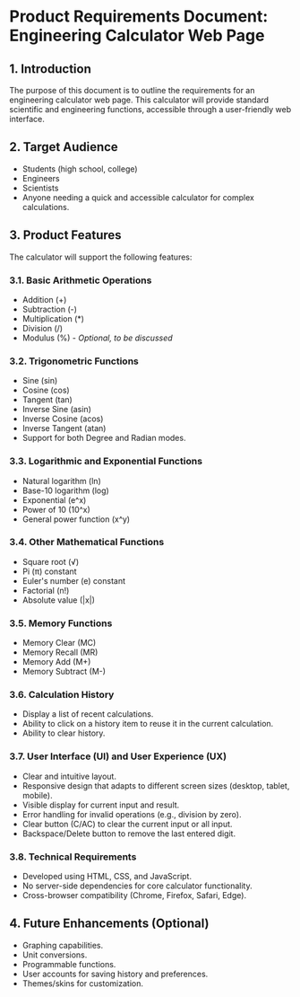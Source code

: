 # Product Requirements Document: Engineering Calculator Web Page

## 1. Introduction
The purpose of this document is to outline the requirements for an engineering calculator web page. This calculator will provide standard scientific and engineering functions, accessible through a user-friendly web interface.

## 2. Target Audience
- Students (high school, college)
- Engineers
- Scientists
- Anyone needing a quick and accessible calculator for complex calculations.

## 3. Product Features
The calculator will support the following features:

### 3.1. Basic Arithmetic Operations
- Addition (+)
- Subtraction (-)
- Multiplication (*)
- Division (/)
- Modulus (%) - *Optional, to be discussed*

### 3.2. Trigonometric Functions
- Sine (sin)
- Cosine (cos)
- Tangent (tan)
- Inverse Sine (asin)
- Inverse Cosine (acos)
- Inverse Tangent (atan)
- Support for both Degree and Radian modes.

### 3.3. Logarithmic and Exponential Functions
- Natural logarithm (ln)
- Base-10 logarithm (log)
- Exponential (e^x)
- Power of 10 (10^x)
- General power function (x^y)

### 3.4. Other Mathematical Functions
- Square root (√)
- Pi (π) constant
- Euler's number (e) constant
- Factorial (n!)
- Absolute value (|x|)

### 3.5. Memory Functions
- Memory Clear (MC)
- Memory Recall (MR)
- Memory Add (M+)
- Memory Subtract (M-)

### 3.6. Calculation History
- Display a list of recent calculations.
- Ability to click on a history item to reuse it in the current calculation.
- Ability to clear history.

### 3.7. User Interface (UI) and User Experience (UX)
- Clear and intuitive layout.
- Responsive design that adapts to different screen sizes (desktop, tablet, mobile).
- Visible display for current input and result.
- Error handling for invalid operations (e.g., division by zero).
- Clear button (C/AC) to clear the current input or all input.
- Backspace/Delete button to remove the last entered digit.

### 3.8. Technical Requirements
- Developed using HTML, CSS, and JavaScript.
- No server-side dependencies for core calculator functionality.
- Cross-browser compatibility (Chrome, Firefox, Safari, Edge).

## 4. Future Enhancements (Optional)
- Graphing capabilities.
- Unit conversions.
- Programmable functions.
- User accounts for saving history and preferences.
- Themes/skins for customization.
